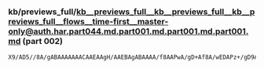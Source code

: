 ### kb/previews_full/kb__previews_full__kb__previews_full__kb__previews_full__flows__time-first__master-only@auth.har.part044.md.part001.md.part001.md.part001.md (part 002)

```md
X9/AD5//8A/gABAAAAAAACAAEAAgH/AAEBAgABAAAA/f8AAPwA/gD+Af8A/wEDAPz+/gD9AP8A/wD/AP7+/gADAgMA//7+AAEBAAABAQEA/v7+AAAAAAABAAAAAP7+AAEBAQD+//8A/wAAAAAAAAAF
```

```
